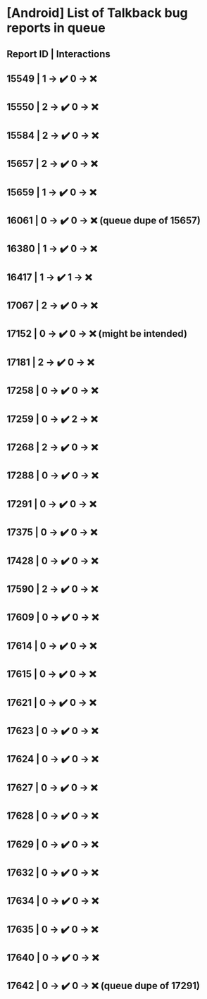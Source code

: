 # [Android] List of Talkback bug reports in queue

## Report ID | Interactions

15549 | 1 -> ✔️ 0 -> ❌
---
15550 | 2 -> ✔️ 0 -> ❌
---
15584 | 2 -> ✔️ 0 -> ❌
---
15657 | 2 -> ✔️ 0 -> ❌
---
15659 | 1 -> ✔️ 0 -> ❌
---
16061 | 0 -> ✔️ 0 -> ❌ (queue dupe of 15657)
---
16380 | 1 -> ✔️ 0 -> ❌
---
16417 | 1 -> ✔️ 1 -> ❌
---
17067 | 2 -> ✔️ 0 -> ❌
---
17152 | 0 -> ✔️ 0 -> ❌ (might be intended)
---
17181 | 2 -> ✔️ 0 -> ❌
---
17258 | 0 -> ✔️ 0 -> ❌
---
17259 | 0 -> ✔️ 2 -> ❌
---
17268 | 2 -> ✔️ 0 -> ❌
---
17288 | 0 -> ✔️ 0 -> ❌
---
17291 | 0 -> ✔️ 0 -> ❌
---
17375 | 0 -> ✔️ 0 -> ❌
---
17428 | 0 -> ✔️ 0 -> ❌
---
17590 | 2 -> ✔️ 0 -> ❌
---
17609 | 0 -> ✔️ 0 -> ❌
---
17614 | 0 -> ✔️ 0 -> ❌
---
17615 | 0 -> ✔️ 0 -> ❌
---
17621 | 0 -> ✔️ 0 -> ❌
---
17623 | 0 -> ✔️ 0 -> ❌
---
17624 | 0 -> ✔️ 0 -> ❌
---
17627 | 0 -> ✔️ 0 -> ❌
---
17628 | 0 -> ✔️ 0 -> ❌
---
17629 | 0 -> ✔️ 0 -> ❌
---
17632 | 0 -> ✔️ 0 -> ❌
---
17634 | 0 -> ✔️ 0 -> ❌
---
17635 | 0 -> ✔️ 0 -> ❌
---
17640 | 0 -> ✔️ 0 -> ❌
---
17642 | 0 -> ✔️ 0 -> ❌ (queue dupe of 17291)
---
